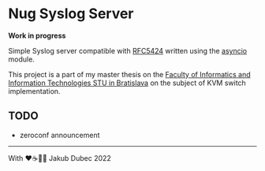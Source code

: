 # Nug Syslog Server

**Work in progress**

Simple Syslog server compatible with [RFC5424](https://datatracker.ietf.org/doc/html/rfc5424) written using the
[asyncio](https://docs.python.org/3/library/asyncio-protocol.html) module.

This project is a part of my master thesis on the
[Faculty of Informatics and Information Technologies STU in Bratislava](https://www.fiit.stuba.sk/en.html) on the
subject of KVM switch implementation.

## TODO

- zeroconf announcement

---
With ❤️☕️🥃🍀 Jakub Dubec 2022
